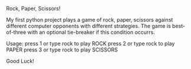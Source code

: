Rock, Paper, Scissors!

My first python project plays a game of rock, paper, scissors against different computer opponents with different strategies.  The game is best-of-three with an optional tie-breaker if this condition occurrs.

Usage:
press 1 or type rock to play ROCK
press 2 or type rock to play PAPER
press 3 or type rock to play SCISSORS

Good Luck!